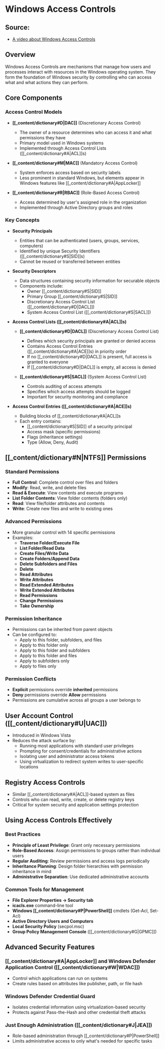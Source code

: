 # Windows Access Controls

## Source:
- [A video about Windows Access Controls](https://www.youtube.com/watch?v=NXFelU9lZGM)

## Overview
Windows Access Controls are mechanisms that manage how users and processes interact with resources in the Windows operating system. They form the foundation of Windows security by controlling who can access what and what actions they can perform.

## Core Components

### Access Control Models
- **[[_content/dictionary#D|DAC]]** (Discretionary Access Control)
  - The owner of a resource determines who can access it and what permissions they have
  - Primary model used in Windows systems
  - Implemented through Access Control Lists ([[_content/dictionary#A|ACL]]s)

- **[[_content/dictionary#M|MAC]]** (Mandatory Access Control)
  - System enforces access based on security labels
  - Less prominent in standard Windows, but elements appear in Windows features like [[_content/dictionary#A|AppLocker]]

- **[[_content/dictionary#R|RBAC]]** (Role-Based Access Control)
  - Access determined by user's assigned role in the organization
  - Implemented through Active Directory groups and roles

### Key Concepts

- **Security Principals**
  - Entities that can be authenticated (users, groups, services, computers)
  - Identified by unique Security Identifiers ([[_content/dictionary#S|SID]]s)
  - Cannot be reused or transferred between entities

- **Security Descriptors**
  - Data structures containing security information for securable objects
  - Components include:
    - Owner [[_content/dictionary#S|SID]]
    - Primary Group [[_content/dictionary#S|SID]]
    - Discretionary Access Control List ([[_content/dictionary#D|DACL]])
    - System Access Control List ([[_content/dictionary#S|SACL]])

- **Access Control Lists ([[_content/dictionary#A|ACL]]s)**
  - **[[_content/dictionary#D|DACL]]** (Discretionary Access Control List)
    - Defines which security principals are granted or denied access
    - Contains Access Control Entries ([[_content/dictionary#A|ACE]]s) in priority order
    - If no [[_content/dictionary#D|DACL]] is present, full access is granted to everyone
    - If [[_content/dictionary#D|DACL]] is empty, all access is denied

  - **[[_content/dictionary#S|SACL]]** (System Access Control List)
    - Controls auditing of access attempts
    - Specifies which access attempts should be logged
    - Important for security monitoring and compliance

- **Access Control Entries ([[_content/dictionary#A|ACE]]s)**
  - Building blocks of [[_content/dictionary#A|ACL]]s
  - Each entry contains:
    - [[_content/dictionary#S|SID]] of a security principal
    - Access mask (specific permissions)
    - Flags (inheritance settings)
    - Type (Allow, Deny, Audit)

## [[_content/dictionary#N|NTFS]] Permissions

### Standard Permissions
- **Full Control**: Complete control over files and folders
- **Modify**: Read, write, and delete files
- **Read & Execute**: View contents and execute programs
- **List Folder Contents**: View folder contents (folders only)
- **Read**: View file/folder attributes and contents
- **Write**: Create new files and write to existing ones

### Advanced Permissions
- More granular control with 14 specific permissions
- Examples:
  - **Traverse Folder/Execute File**
  - **List Folder/Read Data**
  - **Create Files/Write Data**
  - **Create Folders/Append Data**
  - **Delete Subfolders and Files**
  - **Delete**
  - **Read Attributes**
  - **Write Attributes**
  - **Read Extended Attributes**
  - **Write Extended Attributes**
  - **Read Permissions**
  - **Change Permissions**
  - **Take Ownership**

### Permission Inheritance
- Permissions can be inherited from parent objects
- Can be configured to:
  - Apply to this folder, subfolders, and files
  - Apply to this folder only
  - Apply to this folder and subfolders
  - Apply to this folder and files
  - Apply to subfolders only
  - Apply to files only

### Permission Conflicts
- **Explicit** permissions override **inherited** permissions
- **Deny** permissions override **Allow** permissions
- Permissions are cumulative across all groups a user belongs to

## User Account Control ([[_content/dictionary#U|UAC]])

- Introduced in Windows Vista
- Reduces the attack surface by:
  - Running most applications with standard user privileges
  - Prompting for consent/credentials for administrative actions
  - Isolating user and administrator access tokens
  - Using virtualization to redirect system writes to user-specific locations

## Registry Access Controls
- Similar [[_content/dictionary#A|ACL]]-based system as files
- Controls who can read, write, create, or delete registry keys
- Critical for system security and application settings protection

## Using Access Controls Effectively

### Best Practices
- **Principle of Least Privilege**: Grant only necessary permissions
- **Role-Based Access**: Assign permissions to groups rather than individual users
- **Regular Auditing**: Review permissions and access logs periodically
- **Inheritance Planning**: Design folder hierarchies with permission inheritance in mind
- **Administrative Separation**: Use dedicated administrative accounts

### Common Tools for Management
- **File Explorer Properties → Security tab**
- **icacls.exe** command-line tool
- **Windows [[_content/dictionary#P|PowerShell]]** cmdlets (Get-Acl, Set-Acl)
- **Active Directory Users and Computers**
- **Local Security Policy** (secpol.msc)
- **Group Policy Management Console** ([[_content/dictionary#G|GPMC]])

## Advanced Security Features

### [[_content/dictionary#A|AppLocker]] and Windows Defender Application Control ([[_content/dictionary#W|WDAC]])
- Control which applications can run on systems
- Create rules based on attributes like publisher, path, or file hash

### Windows Defender Credential Guard
- Isolates credential information using virtualization-based security
- Protects against Pass-the-Hash and other credential theft attacks

### Just Enough Administration ([[_content/dictionary#J|JEA]])
- Role-based administration through [[_content/dictionary#P|PowerShell]]
- Limits administrative access to only what's needed for specific tasks
